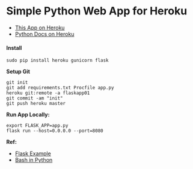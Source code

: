 # Simple Python Web App for Heroku

* [This App on Heroku](https://flaskapp01.herokuapp.com)  
* [Python Docs on Heroku](https://devcenter.heroku.com/categories/python-support)  

#### Install

    sudo pip install heroku gunicorn flask

**Setup Git**

    git init
    git add requirements.txt Procfile app.py  
    heroku git:remote -a flaskapp01
    git commit -am "init"
    git push heroku master
    
**Run App Locally:**

    export FLASK_APP=app.py
    flask run --host=0.0.0.0 --port=8080

**Ref:**

* [Flask Example](http://flask.pocoo.org)
* [Bash in Python](http://blog.nuventure.in/2014/09/04/executing-bash-commands-via-python)